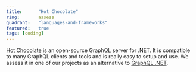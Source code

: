 ```yaml
---
title:      "Hot Chocolate"
ring:       assess
quadrant:   "languages-and-frameworks"
featured:   true
tags: [coding]
---
```


[Hot Chocolate](https://chillicream.com/docs/hotchocolate/v12) is an open-source GraphQL server for .NET. 
It is compatible to many GraphQL clients and tools and is really easy to setup and use. We assess it in one of our 
projects as an alternative to [GraphQL .NET](https://graphql-dotnet.github.io/docs/getting-started/introduction/).
